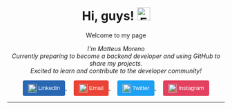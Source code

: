<h1 align="center">
  Hi, guys!  <img src="https://github-production-user-asset-6210df.s3.amazonaws.com/24524555/238178097-766d336d-b87d-44ba-807c-c51de2bc6b4d.gif" alt="Emoji animado" width="30">
</h1>

<p align="center">
  Welcome to my page
</p>

<p align="center">
  <em>I'm Matteus Moreno</em><br>
  <em>Currently preparing to become a backend developer and using GitHub to share my projects.<br>
Excited to learn and contribute to the developer community!</em>
</p>

<p align="center">
  <a href="https://www.linkedin.com/in/matteusmoreno/">
    <button style="background-color: #2867B2; color: white; padding: 8px 12px; border: none; border-radius: 4px;">
      <img src="https://cdn-icons-png.flaticon.com/512/174/174857.png" alt="LinkedIn" width="20" height="20" style="vertical-align: middle;">
      LinkedIn
    </button>
  </a>&nbsp;&nbsp;&nbsp;

  <a href="mailto:matteus_moreno@live.com">
    <button style="background-color: #EA4335; color: white; padding: 8px 12px; border: none; border-radius: 4px;">
      <img src="https://cdn-icons-png.flaticon.com/512/732/732200.png" alt="Email" width="20" height="20" style="vertical-align: middle;">
      Email
    </button>
  </a>&nbsp;&nbsp;&nbsp;

  <a href="https://twitter.com/matteus_moreno">
    <button style="background-color: #1DA1F2; color: white; padding: 8px 12px; border: none; border-radius: 4px;">
      <img src="https://cdn-icons-png.flaticon.com/512/733/733579.png" alt="Twitter" width="20" height="20" style="vertical-align: middle;">
      Twitter
    </button>
  </a>&nbsp;&nbsp;&nbsp;

  <a href="https://www.instagram.com/matteus_moreno/">
    <button style="background-color: #E4405F; color: white; padding: 8px 12px; border: none; border-radius: 4px;">
      <img src="https://cdn-icons-png.flaticon.com/512/174/174855.png" alt="Instagram" width="20" height="20" style="vertical-align: middle;">
      Instagram
    </button>
  </a>
</p>

<hr>










